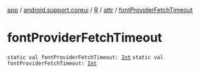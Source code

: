 [app](../../../index.md) / [android.support.coreui](../../index.md) / [R](../index.md) / [attr](index.md) / [fontProviderFetchTimeout](./font-provider-fetch-timeout.md)

# fontProviderFetchTimeout

`static val fontProviderFetchTimeout: `[`Int`](https://kotlinlang.org/api/latest/jvm/stdlib/kotlin/-int/index.html)
`static val fontProviderFetchTimeout: `[`Int`](https://kotlinlang.org/api/latest/jvm/stdlib/kotlin/-int/index.html)